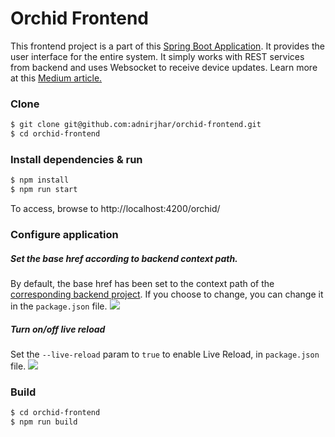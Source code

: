 # Orchid Frontend

This frontend project is a part of this [Spring Boot Application](https://github.com/adnirjhar/orchid-backend). It provides the user interface for the entire system. It simply works with REST services from backend and uses Websocket to receive device updates.
Learn more at this [Medium article.](https://medium.com/@nitam/google-dialogflow-spring-boot-angular-mqtt-esp8266-anything-42d8e19dedec)

### Clone
```sh
$ git clone git@github.com:adnirjhar/orchid-frontend.git
$ cd orchid-frontend
```

### Install dependencies & run
```sh
$ npm install
$ npm run start
```
To access, browse to http://localhost:4200/orchid/
### Configure application
##### Set the base href according to backend context path.
By default, the base href has been set to the context path of the [corresponding backend project](https://github.com/adnirjhar/orchid-backend/blob/master/src/main/resources/application.properties). If you choose to change, you can change it in the `package.json` file.
![](https://i.ibb.co/51nRkJW/Screen-Shot-2018-12-16-at-4-54-20-PM.png")
##### Turn on/off live reload
Set the `--live-reload` param to `true` to enable Live Reload, in `package.json` file.
![](https://i.ibb.co/2FD4dNW/Screen-Shot-2018-12-16-at-4-56-42-PM.png")


### Build
```sh
$ cd orchid-frontend
$ npm run build
```
